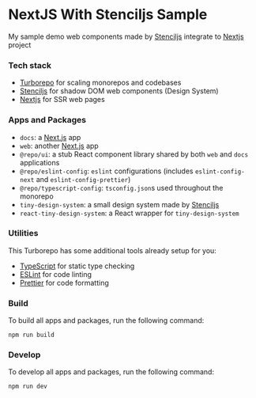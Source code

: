 # NextJS With Stenciljs Sample

My sample demo web components made by [Stenciljs](https://stenciljs.com/) integrate to [Nextjs](https://nextjs.org/) project

### Tech stack

- [Turborepo](https://turbo.build/repo/docs) for scaling monorepos and codebases
- [Stenciljs](https://stenciljs.com/) for shadow DOM web components (Design System)
- [Nextjs](https://nextjs.org/) for SSR web pages

### Apps and Packages

- `docs`: a [Next.js](https://nextjs.org/) app
- `web`: another [Next.js](https://nextjs.org/) app
- `@repo/ui`: a stub React component library shared by both `web` and `docs` applications
- `@repo/eslint-config`: `eslint` configurations (includes `eslint-config-next` and `eslint-config-prettier`)
- `@repo/typescript-config`: `tsconfig.json`s used throughout the monorepo
- `tiny-design-system`: a small design system made by [Stenciljs](https://stenciljs.com/)
- `react-tiny-design-system`: a React wrapper for `tiny-design-system`

### Utilities

This Turborepo has some additional tools already setup for you:

- [TypeScript](https://www.typescriptlang.org/) for static type checking
- [ESLint](https://eslint.org/) for code linting
- [Prettier](https://prettier.io) for code formatting

### Build

To build all apps and packages, run the following command:

```
npm run build
```

### Develop

To develop all apps and packages, run the following command:

```
npm run dev
```

